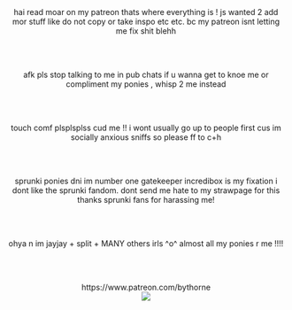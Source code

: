 <center> hai read moar on my patreon thats where everything is ! js wanted 2 add mor stuff like do not copy or take inspo etc etc. bc my patreon isnt letting me fix shit blehh</center>

<br></br>
<center> afk pls stop talking to me in pub chats if u wanna get to knoe me or compliment my ponies , whisp 2 me instead</center>

<br></br>
<center> touch comf plsplsplss cud me !! i wont usually go up to people first cus im socially anxious sniffs so please ff to c+h</center>

<br></br>
<center> sprunki ponies dni im number one gatekeeper incredibox is my fixation i dont like the sprunki fandom. dont send me hate to my strawpage for this thanks sprunki fans for harassing me!</center>

<br></br>
<center> ohya n im jayjay + split + MANY others irls ^o^ almost all my ponies r me !!!!</center>

<br></br>
<center> https://www.patreon.com/bythorne </center>


<center> <img src="https://i.pinimg.com/736x/e8/3f/2f/e83f2f7b21665d909b142921f9d82049.jpg"/> </center>
